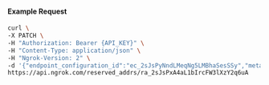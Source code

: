 <!-- Code generated for API Clients. DO NOT EDIT. -->

#### Example Request

```bash
curl \
-X PATCH \
-H "Authorization: Bearer {API_KEY}" \
-H "Content-Type: application/json" \
-H "Ngrok-Version: 2" \
-d '{"endpoint_configuration_id":"ec_2sJsPyNndLMeqNg5LMBhaSesSSy","metadata":"{\"proto\": \"ssh\"}"}' \
https://api.ngrok.com/reserved_addrs/ra_2sJsPxA4aL1bIrcFW3lXzY2q6uA
```
